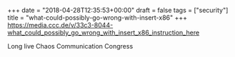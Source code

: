 +++
date = "2018-04-28T12:35:53+00:00"
draft = false
tags = ["security"]
title = "what-could-possibly-go-wrong-with-insert-x86"
+++
https://media.ccc.de/v/33c3-8044-what_could_possibly_go_wrong_with_insert_x86_instruction_here

Long live Chaos Communication Congress
